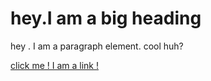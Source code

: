 <h1>hey.I am a big heading </h1>
<p>hey . I am a paragraph element. cool huh?</p>
<a href="https://google.com">click me ! I am a link !</a>